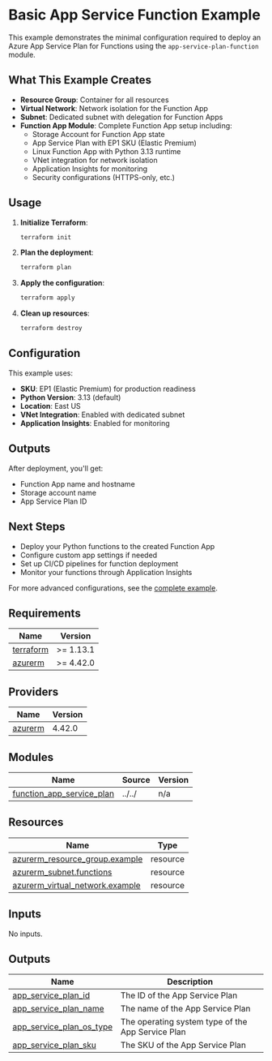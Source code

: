 # Basic App Service Function Example

This example demonstrates the minimal configuration required to deploy an Azure App Service Plan for Functions using the `app-service-plan-function` module.

## What This Example Creates

- **Resource Group**: Container for all resources
- **Virtual Network**: Network isolation for the Function App
- **Subnet**: Dedicated subnet with delegation for Function Apps
- **Function App Module**: Complete Function App setup including:
  - Storage Account for Function App state
  - App Service Plan with EP1 SKU (Elastic Premium)
  - Linux Function App with Python 3.13 runtime
  - VNet integration for network isolation
  - Application Insights for monitoring
  - Security configurations (HTTPS-only, etc.)

## Usage

1. **Initialize Terraform**:
   ```bash
   terraform init
   ```

2. **Plan the deployment**:
   ```bash
   terraform plan
   ```

3. **Apply the configuration**:
   ```bash
   terraform apply
   ```

4. **Clean up resources**:
   ```bash
   terraform destroy
   ```

## Configuration

This example uses:
- **SKU**: EP1 (Elastic Premium) for production readiness
- **Python Version**: 3.13 (default)
- **Location**: East US
- **VNet Integration**: Enabled with dedicated subnet
- **Application Insights**: Enabled for monitoring

## Outputs

After deployment, you'll get:
- Function App name and hostname
- Storage account name
- App Service Plan ID

## Next Steps

- Deploy your Python functions to the created Function App
- Configure custom app settings if needed
- Set up CI/CD pipelines for function deployment
- Monitor your functions through Application Insights

For more advanced configurations, see the [complete example](../complete/).

<!-- BEGIN_TF_DOCS -->
## Requirements

| Name | Version |
|------|---------|
| <a name="requirement_terraform"></a> [terraform](#requirement\_terraform) | >= 1.13.1 |
| <a name="requirement_azurerm"></a> [azurerm](#requirement\_azurerm) | >= 4.42.0 |

## Providers

| Name | Version |
|------|---------|
| <a name="provider_azurerm"></a> [azurerm](#provider\_azurerm) | 4.42.0 |

## Modules

| Name | Source | Version |
|------|--------|---------|
| <a name="module_function_app_service_plan"></a> [function\_app\_service\_plan](#module\_function\_app\_service\_plan) | ../../ | n/a |

## Resources

| Name | Type |
|------|------|
| [azurerm_resource_group.example](https://registry.terraform.io/providers/hashicorp/azurerm/latest/docs/resources/resource_group) | resource |
| [azurerm_subnet.functions](https://registry.terraform.io/providers/hashicorp/azurerm/latest/docs/resources/subnet) | resource |
| [azurerm_virtual_network.example](https://registry.terraform.io/providers/hashicorp/azurerm/latest/docs/resources/virtual_network) | resource |

## Inputs

No inputs.

## Outputs

| Name | Description |
|------|-------------|
| <a name="output_app_service_plan_id"></a> [app\_service\_plan\_id](#output\_app\_service\_plan\_id) | The ID of the App Service Plan |
| <a name="output_app_service_plan_name"></a> [app\_service\_plan\_name](#output\_app\_service\_plan\_name) | The name of the App Service Plan |
| <a name="output_app_service_plan_os_type"></a> [app\_service\_plan\_os\_type](#output\_app\_service\_plan\_os\_type) | The operating system type of the App Service Plan |
| <a name="output_app_service_plan_sku"></a> [app\_service\_plan\_sku](#output\_app\_service\_plan\_sku) | The SKU of the App Service Plan |
<!-- END_TF_DOCS -->
